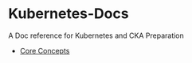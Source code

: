 # Kubernetes-Docs
A Doc reference for Kubernetes and CKA Preparation

* [Core Concepts](docs/core-concepts.md)
